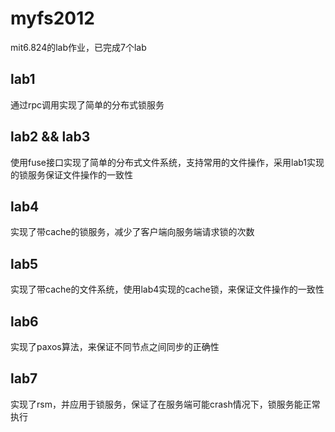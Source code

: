 # myfs2012
mit6.824的lab作业，已完成7个lab

## lab1
通过rpc调用实现了简单的分布式锁服务

## lab2 && lab3
使用fuse接口实现了简单的分布式文件系统，支持常用的文件操作，采用lab1实现的锁服务保证文件操作的一致性

## lab4
实现了带cache的锁服务，减少了客户端向服务端请求锁的次数

## lab5
实现了带cache的文件系统，使用lab4实现的cache锁，来保证文件操作的一致性

## lab6
实现了paxos算法，来保证不同节点之间同步的正确性

## lab7
实现了rsm，并应用于锁服务，保证了在服务端可能crash情况下，锁服务能正常执行
